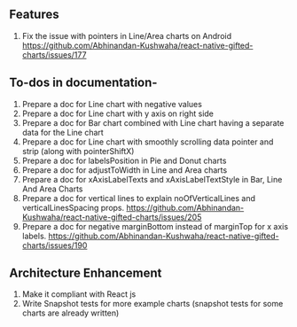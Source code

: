## Features

1. Fix the issue with pointers in Line/Area charts on Android https://github.com/Abhinandan-Kushwaha/react-native-gifted-charts/issues/177

## To-dos in documentation-

1. Prepare a doc for Line chart with negative values
2. Prepare a doc for Line chart with y axis on right side
3. Prepare a doc for Bar chart combined with Line chart having a separate data for the Line chart
4. Prepare a doc for Line chart with smoothly scrolling data pointer and strip (along with pointerShiftX)
5. Prepare a doc for labelsPosition in Pie and Donut charts
6. Prepare a doc for adjustToWidth in Line and Area charts
7. Prepare a doc for xAxisLabelTexts and xAxisLabelTextStyle in Bar, Line And Area Charts
8. Prepare a doc for vertical lines to explain noOfVerticalLines and verticalLinesSpacing props. https://github.com/Abhinandan-Kushwaha/react-native-gifted-charts/issues/205
9. Prepare a doc for negative marginBottom instead of marginTop for x axis labels. https://github.com/Abhinandan-Kushwaha/react-native-gifted-charts/issues/190


## Architecture Enhancement

1. Make it compliant with React js
2. Write Snapshot tests for more example charts (snapshot tests for some charts are already written)

